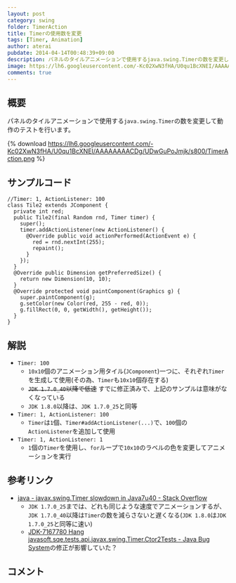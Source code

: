 ```yaml
---
layout: post
category: swing
folder: TimerAction
title: Timerの使用数を変更
tags: [Timer, Animation]
author: aterai
pubdate: 2014-04-14T00:48:39+09:00
description: パネルのタイルアニメーションで使用するjava.swing.Timerの数を変更して動作のテストを行います。
image: https://lh6.googleusercontent.com/-Kc02XwN3fHA/U0qu1BcXNEI/AAAAAAAACDg/UDwGuPoJmjk/s800/TimerAction.png
comments: true
---
```

## 概要
パネルのタイルアニメーションで使用する`java.swing.Timer`の数を変更して動作のテストを行います。

{% download https://lh6.googleusercontent.com/-Kc02XwN3fHA/U0qu1BcXNEI/AAAAAAAACDg/UDwGuPoJmjk/s800/TimerAction.png %}

## サンプルコード
<pre class="prettyprint"><code>//Timer: 1, ActionListener: 100
class Tile2 extends JComponent {
  private int red;
  public Tile2(final Random rnd, Timer timer) {
    super();
    timer.addActionListener(new ActionListener() {
      @Override public void actionPerformed(ActionEvent e) {
        red = rnd.nextInt(255);
        repaint();
      }
    });
  }
  @Override public Dimension getPreferredSize() {
    return new Dimension(10, 10);
  }
  @Override protected void paintComponent(Graphics g) {
    super.paintComponent(g);
    g.setColor(new Color(red, 255 - red, 0));
    g.fillRect(0, 0, getWidth(), getHeight());
  }
}
</code></pre>

## 解説
- `Timer: 100`
    - `10x10`個のアニメーション用タイル(`JComponent`)一つに、それぞれ`Timer`を生成して使用(その為、`Timer`も`10x10`個存在する)
    - ~~`JDK 1.7.0_40`以降で低速~~ すでに修正済みで、上記のサンプルは意味がなくなっている
    - `JDK 1.8.0`以降は、`JDK 1.7.0_25`と同等
- `Timer: 1, ActionListener: 100`
    - `Timer`は`1`個、`Timer#addActionListener(...)`で、`100`個の`ActionListener`を追加して使用
- `Timer: 1, ActionListener: 1`
    - `1`個の`Timer`を使用し、`for`ループで`10x10`のラベルの色を変更してアニメーションを実行

<!-- dummy comment line for breaking list -->

## 参考リンク
- [java - javax.swing.Timer slowdown in Java7u40 - Stack Overflow](https://stackoverflow.com/questions/18933986/javax-swing-timer-slowdown-in-java7u40)
    - `JDK 1.7.0_25`までは、どれも同じような速度でアニメーションするが、`JDK 1.7.0_40`以降は`Timer`の数を減らさないと遅くなる(`JDK 1.8.0`は`JDK 1.7.0_25`と同等に速い)
    - [JDK-7167780 Hang javasoft.sqe.tests.api.javax.swing.Timer.Ctor2Tests - Java Bug System](https://bugs.openjdk.java.net/browse/JDK-7167780)の修正が影響していた？

<!-- dummy comment line for breaking list -->

## コメント
